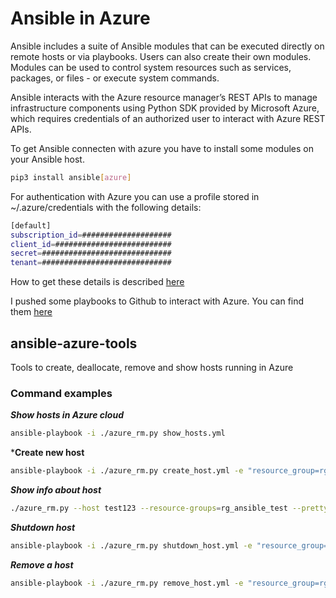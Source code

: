 # Ansible in Azure

Ansible includes a suite of Ansible modules that
can be executed directly on remote hosts or via
playbooks. Users can also create their own modules.
Modules can be used to control system resources
such as services, packages, or files - or
execute system commands.

Ansible interacts with the Azure resource manager’s
REST APIs to manage infrastructure components using
Python SDK provided by Microsoft Azure, which
requires credentials of an authorized user to
interact with Azure REST APIs.

To get Ansible connecten with azure you have to
install some modules on your Ansible host.

``` bash
pip3 install ansible[azure]
```

For authentication with Azure you can use a
profile stored in ~/.azure/credentials with the
following details:

``` bash
[default]
subscription_id=####################
client_id=##########################
secret=#############################
tenant=#############################
```

How to get these details is described
[here](https://aster.cloud/2019/07/30/how-to-retrieve-subscription-id-resource-group-id-tenant-id-client-id-and-client-secret-in-azure/)

I pushed some playbooks to Github to interact with
Azure. You can find them [here](https://github.com/rfjschutte/ansible-azure-tools)

## ansible-azure-tools

Tools to create, deallocate, remove and show hosts running in Azure

### Command examples

***Show hosts in Azure cloud***

```bash
ansible-playbook -i ./azure_rm.py show_hosts.yml
```

***Create new host**

```bash
ansible-playbook -i ./azure_rm.py create_host.yml -e "resource_group=rg_ansible_test vm_name=test123"
```

***Show info about host***

```bash
./azure_rm.py --host test123 --resource-groups=rg_ansible_test --pretty
```

***Shutdown host***

```bash
ansible-playbook -i ./azure_rm.py shutdown_host.yml -e "resource_group=rg_ansible_test vm_name=test123"
```

***Remove a host***

```bash
ansible-playbook -i ./azure_rm.py remove_host.yml -e "resource_group=rg_ansible_test vm_name=test123"
```
